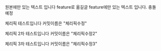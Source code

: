 원본에만 있는 텍스트 입니다 feature로 옮길글
feature에만 있는 텍스트 입니다. 충돌 예정

체리픽 테스트입니다 커밋이름은 "체리픽수정"

체리픽 2차 테스트입니다 커밋이름은 "체리픽수정2"

체리픽 3차 테스트입니다 커밋이름은 "체리픽수정3"